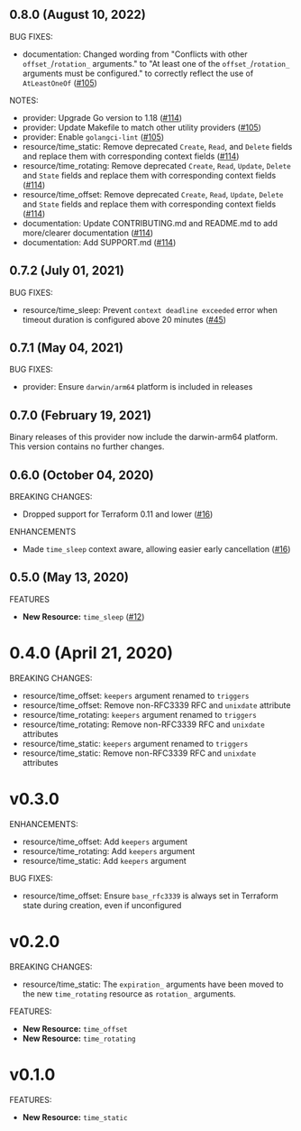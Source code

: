 ## 0.8.0 (August 10, 2022)

BUG FIXES:

* documentation: Changed wording from "Conflicts with other `offset_`/`rotation_` arguments." to "At least one of the `offset_`/`rotation_` arguments must be configured." to correctly reflect the use of `AtLeastOneOf` ([#105](https://github.com/hashicorp/terraform-provider-time/pull/105)) 

NOTES:

* provider: Upgrade Go version to 1.18 ([#114](https://github.com/hashicorp/terraform-provider-time/pull/114))
* provider: Update Makefile to match other utility providers ([#105](https://github.com/hashicorp/terraform-provider-time/pull/105))
* provider: Enable `golangci-lint` ([#105](https://github.com/hashicorp/terraform-provider-time/pull/105))
* resource/time_static: Remove deprecated `Create`, `Read`, and `Delete` fields and replace them with corresponding context fields ([#114](https://github.com/hashicorp/terraform-provider-time/pull/114))
* resource/time_rotating: Remove deprecated `Create`, `Read`, `Update`, `Delete` and `State` fields and replace them with corresponding context fields ([#114](https://github.com/hashicorp/terraform-provider-time/pull/114))
* resource/time_offset: Remove deprecated `Create`, `Read`, `Update`, `Delete` and `State` fields and replace them with corresponding context fields ([#114](https://github.com/hashicorp/terraform-provider-time/pull/114))
* documentation: Update CONTRIBUTING.md and README.md to add more/clearer documentation ([#114](https://github.com/hashicorp/terraform-provider-time/pull/114))
* documentation: Add SUPPORT.md ([#114](https://github.com/hashicorp/terraform-provider-time/pull/114))

## 0.7.2 (July 01, 2021)

BUG FIXES:

* resource/time_sleep: Prevent `context deadline exceeded` error when timeout duration is configured above 20 minutes ([#45](https://github.com/hashicorp/terraform-provider-time/issues/45))

## 0.7.1 (May 04, 2021)

BUG FIXES:

* provider: Ensure `darwin/arm64` platform is included in releases

## 0.7.0 (February 19, 2021)

Binary releases of this provider now include the darwin-arm64 platform. This version contains no further changes.

## 0.6.0 (October 04, 2020)

BREAKING CHANGES:

* Dropped support for Terraform 0.11 and lower ([#16](https://github.com/hashicorp/terraform-provider-time/issues/16))

ENHANCEMENTS

* Made `time_sleep` context aware, allowing easier early cancellation ([#16](https://github.com/hashicorp/terraform-provider-time/issues/16))

## 0.5.0 (May 13, 2020)

FEATURES

* **New Resource:** `time_sleep` ([#12](https://github.com/hashicorp/terraform-provider-time/issues/12))

# 0.4.0 (April 21, 2020)

BREAKING CHANGES:

* resource/time_offset: `keepers` argument renamed to `triggers`
* resource/time_offset: Remove non-RFC3339 RFC and `unixdate` attribute
* resource/time_rotating: `keepers` argument renamed to `triggers`
* resource/time_rotating: Remove non-RFC3339 RFC and `unixdate` attributes
* resource/time_static: `keepers` argument renamed to `triggers`
* resource/time_static: Remove non-RFC3339 RFC and `unixdate` attributes

# v0.3.0

ENHANCEMENTS:

* resource/time_offset: Add `keepers` argument
* resource/time_rotating: Add `keepers` argument
* resource/time_static: Add `keepers` argument

BUG FIXES:

* resource/time_offset: Ensure `base_rfc3339` is always set in Terraform state during creation, even if unconfigured

# v0.2.0

BREAKING CHANGES:

* resource/time_static: The `expiration_` arguments have been moved to the new `time_rotating` resource as `rotation_` arguments.

FEATURES:

* **New Resource:** `time_offset`
* **New Resource:** `time_rotating`

# v0.1.0

FEATURES:

* **New Resource:** `time_static`

